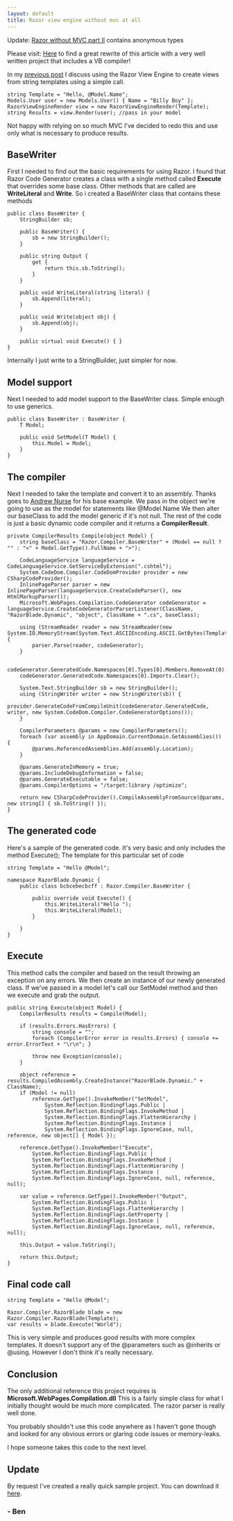```yaml
---
layout: default
title: Razor view engine without mvc at all
---
```


<p>Update: <a href='http://buildstarted.com/2010/11/02/razor-without-mvc-part-ii/'>Razor without MVC part II</a> contains anonymous types</p>

<p>Please visit: <a href='http://www.fidelitydesign.net/?p=208'>Here</a> to find a great rewrite of this article with a very well written project that includes a VB compiler!</p>

<p>In my <a href='http://buildstarted.com/2010/09/28/mvc-3-razor-view-engine-without-a-controller/'>previous post</a> I discuss using the Razor View Engine to create views from string templates using a simple call.</p>

<pre><code>string Template = "Hello, @Model.Name";
Models.User user = new Models.User() { Name = "Billy Boy" };
RazorViewEngineRender view = new RazorViewEngineRender(Template);
string Results = view.Render(user); //pass in your model
</code></pre>

<p>Not happy with relying on so much MVC I've decided to redo this and use only what is necessary to produce results.</p>

<h2>BaseWriter</h2>

<p>First I needed to find out the basic requirements for using Razor. I found that Razor Code Generator creates a class with a single method called <strong>Execute</strong> that overrides some base class. Other methods that are called are <strong>WriteLiteral</strong> and <strong>Write</strong>. So i created a BaseWriter class that contains these methods</p>

<pre><code>public class BaseWriter {
    StringBuilder sb;

    public BaseWriter() {
        sb = new StringBuilder();
    }

    public string Output {
        get {
            return this.sb.ToString();
        }
    }

    public void WriteLiteral(string literal) {
        sb.Append(literal);
    }

    public void Write(object obj) {
        sb.Append(obj);
    }

    public virtual void Execute() { }
}
</code></pre>

<p>Internally I just write to a StringBuilder, just simpler for now.</p>

<h2>Model support</h2>

<p>Next I needed to add model support to the BaseWriter class. Simple enough to use generics.</p>

<pre><code>public class BaseWriter<T> : BaseWriter {
    T Model;

    public void SetModel(T Model) {
        this.Model = Model;
    }
}
</code></pre>

<h2>The compiler</h2>

<p>Next I needed to take the template and convert it to an assembly. Thanks goes to <a href='http://blog.andrewnurse.net/CommentView,guid,6acc0b07-0db5-4353-b375-fbe60a209bb1.aspx'>Andrew Nurse</a> for his base example. We pass in the object we're going to use as the model for statements like @Model.Name We then alter our baseClass to add the model generic if it's not null. The rest of the code is just a basic dynamic code compiler and it returns a <strong>CompilerResult</strong>.</p>

<pre><code>private CompilerResults Compile(object Model) {
    string baseClass = "Razor.Compiler.BaseWriter" + (Model == null ? "" : "&lt;" + Model.GetType().FullName + "&gt;");

    CodeLanguageService languageService = CodeLanguageService.GetServiceByExtension(".cshtml");
    System.CodeDom.Compiler.CodeDomProvider provider = new CSharpCodeProvider();
    InlinePageParser parser = new InlinePageParser(languageService.CreateCodeParser(), new HtmlMarkupParser());
    Microsoft.WebPages.Compilation.CodeGenerator codeGenerator = languageService.CreateCodeGeneratorParserListener(ClassName, "RazorBlade.Dynamic", "object", ClassName + ".cs", baseClass);

    using (StreamReader reader = new StreamReader(new System.IO.MemoryStream(System.Text.ASCIIEncoding.ASCII.GetBytes(Template)))) {
        parser.Parse(reader, codeGenerator);
    }

    codeGenerator.GeneratedCode.Namespaces[0].Types[0].Members.RemoveAt(0);
    codeGenerator.GeneratedCode.Namespaces[0].Imports.Clear();

    System.Text.StringBuilder sb = new StringBuilder();
    using (StringWriter writer = new StringWriter(sb)) {
        provider.GenerateCodeFromCompileUnit(codeGenerator.GeneratedCode, writer, new System.CodeDom.Compiler.CodeGeneratorOptions());
    }

    CompilerParameters @params = new CompilerParameters();
    foreach (var assembly in AppDomain.CurrentDomain.GetAssemblies()) {
        @params.ReferencedAssemblies.Add(assembly.Location);
    }

    @params.GenerateInMemory = true;
    @params.IncludeDebugInformation = false;
    @params.GenerateExecutable = false;
    @params.CompilerOptions = "/target:library /optimize";

    return new CSharpCodeProvider().CompileAssemblyFromSource(@params, new string[] { sb.ToString() });
}
</code></pre>

<h2>The generated code</h2>

<p>Here's a sample of the generated code. It's very basic and only includes the method Execute(); The template for this particular set of code</p>

<pre><code>string Template = "Hello @Model";

namespace RazorBlade.Dynamic {
    public class bcbcebecbcff : Razor.Compiler.BaseWriter {

        public override void Execute() {
            this.WriteLiteral("Hello ");
            this.WriteLiteral(Model);
        }

    }
}
</code></pre>

<h2>Execute</h2>

<p>This method calls the compiler and based on the result throwing an exception on any errors. We then create an instance of our newly generated class. If we've passed in a model let's call our SetModel method and then we execute and grab the output.</p>

<pre><code>public string Execute(object Model) {
    CompilerResults results = Compile(Model);

    if (results.Errors.HasErrors) {
        string console = "";
        foreach (CompilerError error in results.Errors) { console += error.ErrorText + "\r\n"; }

        throw new Exception(console);
    }

    object reference = results.CompiledAssembly.CreateInstance("RazorBlade.Dynamic." + ClassName);
    if (Model != null)
        reference.GetType().InvokeMember("SetModel",
            System.Reflection.BindingFlags.Public |
            System.Reflection.BindingFlags.InvokeMethod |
            System.Reflection.BindingFlags.FlattenHierarchy |
            System.Reflection.BindingFlags.Instance |
            System.Reflection.BindingFlags.IgnoreCase, null, reference, new object[] { Model });

    reference.GetType().InvokeMember("Execute",
        System.Reflection.BindingFlags.Public |
        System.Reflection.BindingFlags.InvokeMethod |
        System.Reflection.BindingFlags.FlattenHierarchy |
        System.Reflection.BindingFlags.Instance |
        System.Reflection.BindingFlags.IgnoreCase, null, reference, null);

    var value = reference.GetType().InvokeMember("Output",
        System.Reflection.BindingFlags.Public |
        System.Reflection.BindingFlags.FlattenHierarchy |
        System.Reflection.BindingFlags.GetProperty |
        System.Reflection.BindingFlags.Instance |
        System.Reflection.BindingFlags.IgnoreCase, null, reference, null);

    this.Output = value.ToString();

    return this.Output;
}
</code></pre>

<h2>Final code call</h2>

<pre><code>string Template = "Hello @Model";

Razor.Compiler.RazorBlade blade = new Razor.Compiler.RazorBlade(Template);
var results = blade.Execute("World");
</code></pre>

<p>This is very simple and produces good results with more complex templates. It doesn't support any of the @parameters such as @inherits or @using. However I don't think it's really necessary.</p>

<h2>Conclusion</h2>

<p>The only additional reference this project requires is <strong>Microsoft.WebPages.Compilation.dll</strong>
This is a fairly simple class for what I initially thought would be much more complicated. The razor parser is really well done. </p>

<p>You probably shouldn't use this code anywhere as I haven't gone though and looked for any obvious errors or glaring code issues or memory-leaks. </p>

<p>I hope someone takes this code to the next level.</p>

<h2>Update</h2>

<p>By request I've created a really quick sample project. You can download it <a href='http://buildstarted.com/wp-content/uploads/2010/09/Razor.Compiler.zip'>here</a>.</p>

<h3>- Ben</h3>